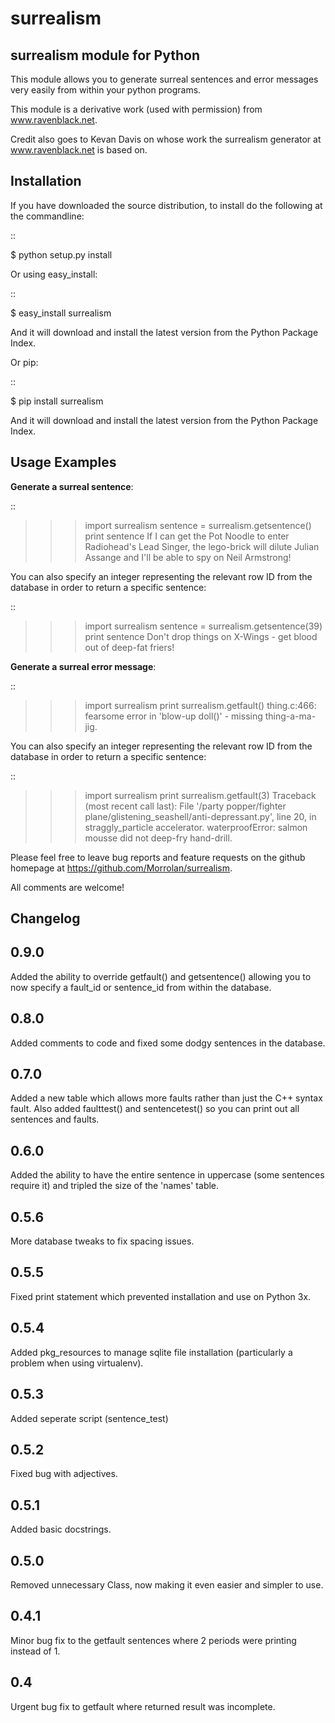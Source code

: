 surrealism
==========

surrealism module for Python
----------------------------


This module allows you to generate surreal sentences and error messages very easily from within your python programs.  


This module is a derivative work (used with permission) from www.ravenblack.net.  


Credit also goes to Kevan Davis on whose work the surrealism generator at www.ravenblack.net is based on.


Installation
------------

If you have downloaded the source distribution, to install do the following at the commandline: 

::
   
   $ python setup.py install


Or using easy_install:

::

   $ easy_install surrealism


And it will download and install the latest version from the Python Package Index.


Or pip:

::

   $ pip install surrealism


And it will download and install the latest version from the Python Package Index.




Usage Examples
--------------

**Generate a surreal sentence**:

::

   >>> import surrealism
   >>> sentence = surrealism.getsentence()
   >>> print sentence
   >>> If I can get the Pot Noodle to enter Radiohead's Lead Singer, the lego-brick will dilute Julian Assange and I'll be able to spy on Neil Armstrong!

You can also specify an integer representing the relevant row ID from the database in order to return a specific sentence:

::

   >>> import surrealism
   >>> sentence = surrealism.getsentence(39)
   >>> print sentence
   >>> Don't drop things on X-Wings - get blood out of deep-fat friers!

   
**Generate a surreal error message**:

::

   >>> import surrealism
   >>> print surrealism.getfault()
   >>> thing.c:466: fearsome error in 'blow-up doll()' - missing thing-a-ma-jig.

You can also specify an integer representing the relevant row ID from the database in order to return a specific sentence:

::

   >>> import surrealism
   >>> print surrealism.getfault(3)
   >>> Traceback (most recent call last):  File '/party popper/fighter plane/glistening_seashell/anti-depressant.py', line 20, in straggly_particle accelerator.  waterproofError: salmon mousse did not deep-fry hand-drill.


Please feel free to leave bug reports and feature requests on the github homepage at https://github.com/Morrolan/surrealism.

All comments are welcome!


Changelog
---------
0.9.0
-----
Added the ability to override getfault() and getsentence() allowing you to now specify a fault_id or sentence_id from within the database. 

0.8.0
-----
Added comments to code and fixed some dodgy sentences in the database.


0.7.0
-----
Added a new table which allows more faults rather than just the C++ syntax fault.  Also added faulttest() and sentencetest() so you can print out all sentences and faults.


0.6.0
-----
Added the ability to have the entire sentence in uppercase (some sentences require it) and tripled the size of the 'names' table.


0.5.6
-----
More database tweaks to fix spacing issues.


0.5.5
-----
Fixed print statement which prevented installation and use on Python 3x.


0.5.4
-----
Added pkg_resources to manage sqlite file installation (particularly a problem when using virtualenv).


0.5.3
-----
Added seperate script (sentence_test) 


0.5.2
-----
Fixed bug with adjectives.


0.5.1
-----
Added basic docstrings.

0.5.0
-----

Removed unnecessary Class, now making it even easier and simpler to use.


0.4.1
-----

Minor bug fix to the getfault sentences where 2 periods were printing instead of 1.


0.4
---

Urgent bug fix to getfault where returned result was incomplete.
